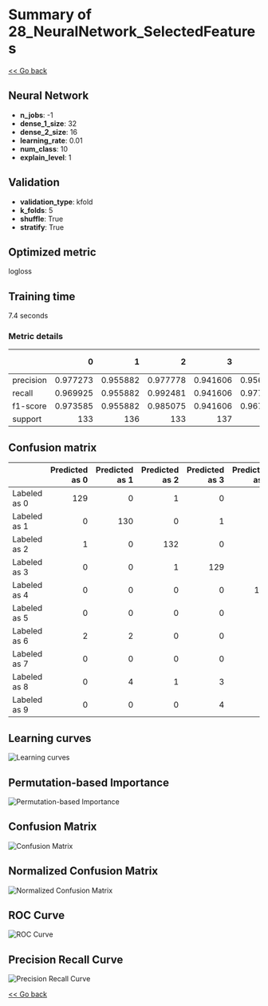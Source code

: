 # Summary of 28_NeuralNetwork_SelectedFeatures

[<< Go back](../README.md)


## Neural Network
- **n_jobs**: -1
- **dense_1_size**: 32
- **dense_2_size**: 16
- **learning_rate**: 0.01
- **num_class**: 10
- **explain_level**: 1

## Validation
 - **validation_type**: kfold
 - **k_folds**: 5
 - **shuffle**: True
 - **stratify**: True

## Optimized metric
logloss

## Training time

7.4 seconds

### Metric details
|           |          0 |          1 |          2 |          3 |          4 |          5 |          6 |          7 |          8 |          9 |   accuracy |   macro avg |   weighted avg |   logloss |
|:----------|-----------:|-----------:|-----------:|-----------:|-----------:|-----------:|-----------:|-----------:|-----------:|-----------:|-----------:|------------:|---------------:|----------:|
| precision |   0.977273 |   0.955882 |   0.977778 |   0.941606 |   0.956835 |   0.97037  |   0.956204 |   0.977273 |   0.883721 |   0.911111 |   0.951002 |    0.950805 |       0.950919 |   0.18616 |
| recall    |   0.969925 |   0.955882 |   0.992481 |   0.941606 |   0.977941 |   0.963235 |   0.963235 |   0.962687 |   0.870229 |   0.911111 |   0.951002 |    0.950833 |       0.951002 |   0.18616 |
| f1-score  |   0.973585 |   0.955882 |   0.985075 |   0.941606 |   0.967273 |   0.96679  |   0.959707 |   0.969925 |   0.876923 |   0.911111 |   0.951002 |    0.950788 |       0.950929 |   0.18616 |
| support   | 133        | 136        | 133        | 137        | 136        | 136        | 136        | 134        | 131        | 135        |   0.951002 | 1347        |    1347        |   0.18616 |


## Confusion matrix
|              |   Predicted as 0 |   Predicted as 1 |   Predicted as 2 |   Predicted as 3 |   Predicted as 4 |   Predicted as 5 |   Predicted as 6 |   Predicted as 7 |   Predicted as 8 |   Predicted as 9 |
|:-------------|-----------------:|-----------------:|-----------------:|-----------------:|-----------------:|-----------------:|-----------------:|-----------------:|-----------------:|-----------------:|
| Labeled as 0 |              129 |                0 |                1 |                0 |                2 |                0 |                1 |                0 |                0 |                0 |
| Labeled as 1 |                0 |              130 |                0 |                1 |                1 |                0 |                2 |                0 |                2 |                0 |
| Labeled as 2 |                1 |                0 |              132 |                0 |                0 |                0 |                0 |                0 |                0 |                0 |
| Labeled as 3 |                0 |                0 |                1 |              129 |                0 |                2 |                0 |                0 |                3 |                2 |
| Labeled as 4 |                0 |                0 |                0 |                0 |              133 |                0 |                0 |                0 |                2 |                1 |
| Labeled as 5 |                0 |                0 |                0 |                0 |                0 |              131 |                0 |                1 |                2 |                2 |
| Labeled as 6 |                2 |                2 |                0 |                0 |                1 |                0 |              131 |                0 |                0 |                0 |
| Labeled as 7 |                0 |                0 |                0 |                0 |                1 |                0 |                2 |              129 |                1 |                1 |
| Labeled as 8 |                0 |                4 |                1 |                3 |                0 |                1 |                1 |                1 |              114 |                6 |
| Labeled as 9 |                0 |                0 |                0 |                4 |                1 |                1 |                0 |                1 |                5 |              123 |

## Learning curves
![Learning curves](learning_curves.png)

## Permutation-based Importance
![Permutation-based Importance](permutation_importance.png)
## Confusion Matrix

![Confusion Matrix](confusion_matrix.png)


## Normalized Confusion Matrix

![Normalized Confusion Matrix](confusion_matrix_normalized.png)


## ROC Curve

![ROC Curve](roc_curve.png)


## Precision Recall Curve

![Precision Recall Curve](precision_recall_curve.png)



[<< Go back](../README.md)
